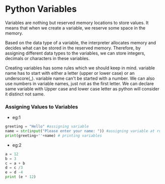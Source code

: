# Python Variables

Variables are nothing but reserved memory locations to store values. It means that when we create a variable, we reserve some space in the memory.

Based on the data type of a variable, the interpreter allocates memory and decides what can be stored in the reserved memory. Therefore, by assigning different data types to the variables, we can store integers, decimals or characters in these variables.

Creating variables has some rules which we should keep in mind.
variable name  has to start with either a letter (upper or lower case) or an underscore(_).
variable name can't be started with a number.
We can also use numbers in variable names, just not as the first letter.
We can declare same variable with Upper case and lower case letter as python will consider it distinct not same.

### Assigning Values to Variables
* eg:1
```python
greeting = "Hello" #assigning variable
name = str(input("Please enter your name: ")) #assigning variable at runtime
print(greeting+''+name) # printing variables
```
* eg:2
```python
a = 12
b = 3
c = a + b
d = c /3
e = d -4
print (e * 12)
```